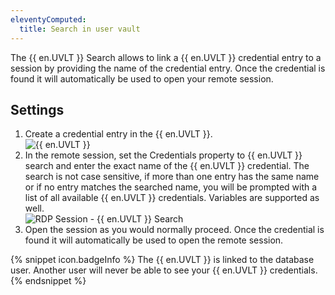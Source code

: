 ```yaml
---
eleventyComputed:
  title: Search in user vault
---
```

The {{ en.UVLT }} Search allows to link a {{ en.UVLT }} credential entry to a session by providing the name of the credential entry. Once the credential is found it will automatically be used to open your remote session.  

## Settings 

1. Create a credential entry in the {{ en.UVLT }}.  
![{{ en.UVLT }}](https://webdevolutions.azureedge.net/docs/en/rdm/mac/clip6004.png) 
1. In the remote session, set the Credentials property to {{ en.UVLT }} search and enter the exact name of the {{ en.UVLT }} credential. The search is not case sensitive, if more than one entry has the same name or if no entry matches the searched name, you will be prompted with a list of all available {{ en.UVLT }} credentials. Variables are supported as well.  
![RDP Session - {{ en.UVLT }} Search](https://webdevolutions.azureedge.net/docs/en/rdm/mac/clip6006.png) 
1. Open the session as you would normally proceed. Once the credential is found it will automatically be used to open the remote session. 

{% snippet icon.badgeInfo %} 
The {{ en.UVLT }} is linked to the database user. Another user will never be able to see your {{ en.UVLT }} credentials. 
{% endsnippet %}
